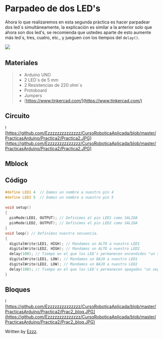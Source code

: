 # Parpadeo de dos LED's

Ahora lo que realizaremos en esta segunda práctica es hacer parpadear dos led´s simultáneamente, la explicación es similar a la anterior solo que ahora son dos led's, se recomienda que ustedes aparte de esto aumente más led´s, tres, cuatro, etc., y jueguen con los tiempos del ``delay()``.

![](https://media1.giphy.com/media/lQtw1JR5ULH0I/giphy.gif)

## Materiales
> - Arduino UNO
> - 2 LED´s de 5 mm
> - 2 Resistencias de 220 ohm´s 
> - Protoboard 
> - Jumpers
> - [https://www.tinkercad.com/](https://www.tinkercad.com/) 

## Circuito
![https://github.com/Ezzzzzzzzzzzzzz/CursoRoboticaAplicada/blob/master/PracticasArduino/Practica2/Practica2.JPG](https://github.com/Ezzzzzzzzzzzzzz/CursoRoboticaAplicada/blob/master/PracticasArduino/Practica2/Practica2.JPG)

## Mblock


## Código
```c
#define LED1 4	// Damos un nombre a nuestro pin 4
#define LED2 5	// Damos un nombre a nuestro pin 5

void setup()
{
  pinMode(LED1, OUTPUT); // Definimos el pin LED1 como SALIDA
  pinMode(LED2, OUTPUT); // Definimos el pin LED2 como SALIDA
}
void loop() // Definimos nuestra secuencia.
{
  digitalWrite(LED1, HIGH); // Mandamos un ALTO a nuestro LED1
  digitalWrite(LED2, HIGH); // Mandamos un ALTO a nuestro LED2
  delay(100); // Tiempo en el que los LED´s permanecen encendidos "un segundo".
  digitalWrite(LED1, LOW); // Mandamos un BAJO a nuestro LED1
  digitalWrite(LED2, LOW); // Mandamos un BAJO a nuestro LED2
  delay(100); // Tiempo en el que los LED´s permanecen apagados "un segundo".
}
```
## Bloques
![https://github.com/Ezzzzzzzzzzzzzz/CursoRoboticaAplicada/blob/master/PracticasArduino/Practica2/Prac2_bloq.JPG](https://github.com/Ezzzzzzzzzzzzzz/CursoRoboticaAplicada/blob/master/PracticasArduino/Practica2/Prac2_bloq.JPG)


Written by  [Ezzz](https://ezzzzzzzzzzzzzz.github.io/).
<!--stackedit_data:
eyJoaXN0b3J5IjpbLTM5OTI2MjA5NCw3OTc1Mjc2MDAsNTM3NT
g5NzksLTEyMzE2NzYxNTAsMzU2NzYwNTU0LC0yMDg0NDUzNzMx
LC0xNDI0MzY1OTI2LC03MzA3OTc4NjRdfQ==
-->